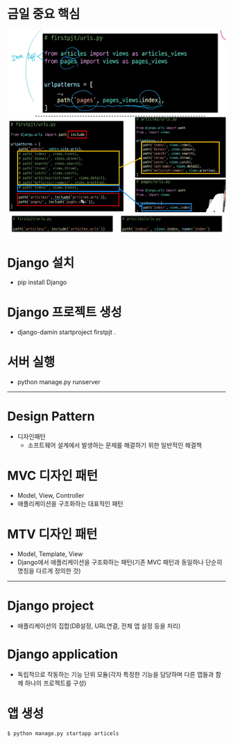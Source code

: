 # 금일 중요 핵심
![alt text](image.png)
![alt text](image-1.png)
![alt text](image-2.png)

# Django 설치
- pip install Django
# Django 프로젝트 생성
- django-damin startproject firstpjt .
# 서버 실행
- python manage.py runserver

---

# Design Pattern
- 디자인패턴
    - 소프트웨어 설계에서 발생하는 문제를 해결하기 위한 일반적인 해결책

# MVC 디자인 패턴
- Model, View, Controller
- 애플리케이션을 구조화하는 대표적인 패턴
# MTV 디자인 패턴
- Model, Template, View
- Django에서 애플리케이션을 구조화하는 패턴(기존 MVC 패턴과 동일하나 단순히 명칭을 다르게 정의한 것)

---

# Django project 
- 애플리케이션의 집합(DB설정, URL연결, 전체 앱 설정 등을 처리)
# Django application
- 독립적으로 작동하는 기능 단위 모듈(각자 특정한 기능을 담당하며 다른 앱들과 함께 하나의 프로젝트를 구성)


# 앱 생성
```
$ python manage.py startapp articels
```